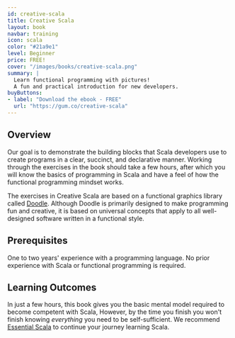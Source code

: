 ```yaml
---
id: creative-scala
title: Creative Scala
layout: book
navbar: training
icon: scala
color: "#21a9e1"
level: Beginner
price: FREE!
cover: "/images/books/creative-scala.png"
summary: |
  Learn functional programming with pictures!
  A fun and practical introduction for new developers.
buyButtons:
- label: "Download the ebook - FREE"
  url: "https://gum.co/creative-scala"
---
```


## Overview

Our goal is to demonstrate the building blocks that Scala developers use to create programs in a clear, succinct, and declarative manner. Working through the exercises in the book should take a few hours, after which you will know the basics of programming in Scala and have a feel of how the functional programming mindset works.

The exercises in Creative Scala are based on a functional graphics library called [Doodle][doodle]. Although Doodle is primarily designed to make programming fun and creative, it is based on universal concepts that apply to all well-designed software written in a functional style.

## Prerequisites

One to two years' experience with a programming language.
No prior experience with Scala or functional programming is required.

## Learning Outcomes

In just a few hours, this book gives you the basic mental model
required to become competent with Scala,
However, by the time you finish you won't finish knowing
*everything* you need to be self-sufficient.
We recommend [Essential Scala][essential-scala]
to continue your journey learning Scala.


[essential-scala]: /books/essential-scala
[doodle]: https://github.com/underscoreio/doodle
